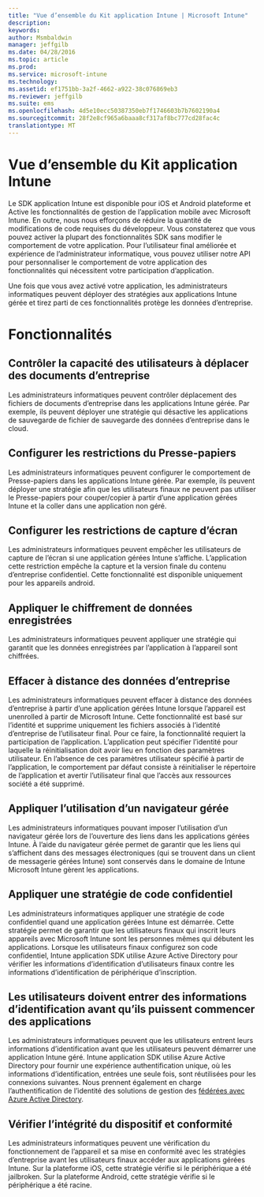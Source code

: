 ```yaml
---
title: "Vue d’ensemble du Kit application Intune | Microsoft Intune"
description: 
keywords: 
author: Msmbaldwin
manager: jeffgilb
ms.date: 04/28/2016
ms.topic: article
ms.prod: 
ms.service: microsoft-intune
ms.technology: 
ms.assetid: ef1751bb-3a2f-4662-a922-38c076869eb3
ms.reviewer: jeffgilb
ms.suite: ems
ms.openlocfilehash: 4d5e10ecc50387350eb7f1746603b7b7602190a4
ms.sourcegitcommit: 28f2e8cf965a6baaa8cf317af8bc777cd28fac4c
translationtype: MT
---
```

# Vue d’ensemble du Kit application Intune
Le SDK application Intune est disponible pour iOS et Android plateforme et Active les fonctionnalités de gestion de l’application mobile avec Microsoft Intune. En outre, nous nous efforçons de réduire la quantité de modifications de code requises du développeur. Vous constaterez que vous pouvez activer la plupart des fonctionnalités SDK sans modifier le comportement de votre application. Pour l’utilisateur final améliorée et expérience de l’administrateur informatique, vous pouvez utiliser notre API pour personnaliser le comportement de votre application des fonctionnalités qui nécessitent votre participation d’application. 

Une fois que vous avez activé votre application, les administrateurs informatiques peuvent déployer des stratégies aux applications Intune gérée et tirez parti de ces fonctionnalités protège les données d’entreprise.

# Fonctionnalités
## Contrôler la capacité des utilisateurs à déplacer des documents d’entreprise
Les administrateurs informatiques peuvent contrôler déplacement des fichiers de documents d’entreprise dans les applications Intune gérée. Par exemple, ils peuvent déployer une stratégie qui désactive les applications de sauvegarde de fichier de sauvegarde des données d’entreprise dans le cloud.  

## Configurer les restrictions du Presse-papiers
Les administrateurs informatiques peuvent configurer le comportement de Presse-papiers dans les applications Intune gérée. Par exemple, ils peuvent déployer une stratégie afin que les utilisateurs finaux ne peuvent pas utiliser le Presse-papiers pour couper/copier à partir d’une application gérées Intune et la coller dans une application non géré.

## Configurer les restrictions de capture d’écran
Les administrateurs informatiques peuvent empêcher les utilisateurs de capture de l’écran si une application gérées Intune s’affiche. L’application cette restriction empêche la capture et la version finale du contenu d’entreprise confidentiel. Cette fonctionnalité est disponible uniquement pour les appareils android. 

## Appliquer le chiffrement de données enregistrées
Les administrateurs informatiques peuvent appliquer une stratégie qui garantit que les données enregistrées par l’application à l’appareil sont chiffrées.

## Effacer à distance des données d’entreprise
Les administrateurs informatiques peuvent effacer à distance des données d’entreprise à partir d’une application gérées Intune lorsque l’appareil est unenrolled à partir de Microsoft Intune. Cette fonctionnalité est basé sur l’identité et supprime uniquement les fichiers associés à l’identité d’entreprise de l’utilisateur final. Pour ce faire, la fonctionnalité requiert la participation de l’application. L’application peut spécifier l’identité pour laquelle la réinitialisation doit avoir lieu en fonction des paramètres utilisateur. En l’absence de ces paramètres utilisateur spécifié à partir de l’application, le comportement par défaut consiste à réinitialiser le répertoire de l’application et avertir l’utilisateur final que l’accès aux ressources société a été supprimé. 

## Appliquer l’utilisation d’un navigateur gérée
Les administrateurs informatiques pouvant imposer l’utilisation d’un navigateur gérée lors de l’ouverture des liens dans les applications gérées Intune. À l’aide du navigateur gérée permet de garantir que les liens qui s’affichent dans des messages électroniques (qui se trouvent dans un client de messagerie gérées Intune) sont conservés dans le domaine de Intune Microsoft Intune gèrent les applications.

## Appliquer une stratégie de code confidentiel
Les administrateurs informatiques appliquer une stratégie de code confidentiel quand une application gérées Intune est démarrée. Cette stratégie permet de garantir que les utilisateurs finaux qui inscrit leurs appareils avec Microsoft Intune sont les personnes mêmes qui débutent les applications. Lorsque les utilisateurs finaux configurez son code confidentiel, Intune application SDK utilise Azure Active Directory pour vérifier les informations d’identification d’utilisateurs finaux contre les informations d’identification de périphérique d’inscription. 

## Les utilisateurs doivent entrer des informations d’identification avant qu’ils puissent commencer des applications
Les administrateurs informatiques peuvent que les utilisateurs entrent leurs informations d’identification avant que les utilisateurs peuvent démarrer une application Intune géré. Intune application SDK utilise Azure Active Directory pour fournir une expérience authentification unique, où les informations d’identification, entrées une seule fois, sont réutilisées pour les connexions suivantes. Nous prennent également en charge l’authentification de l’identité des solutions de gestion des [fédérées avec Azure Active Directory](/active-directory/active-directory-aadconnect-federation-compatibility). 

## Vérifier l’intégrité du dispositif et conformité
Les administrateurs informatiques peuvent une vérification du fonctionnement de l’appareil et sa mise en conformité avec les stratégies d’entreprise avant les utilisateurs finaux accéder aux applications gérées Intune. Sur la plateforme iOS, cette stratégie vérifie si le périphérique a été jailbroken. Sur la plateforme Android, cette stratégie vérifie si le périphérique a été racine.  


